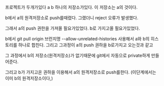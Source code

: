 프로젝트가 두개가있다 a b 하나의 저장소가있다. 이 저장소는 a의 것이다.

b에서 a의 원격저장소로 push를때렸다. 그랬더니 reject 오류가 발생했다.

그래서 a의 push 권한을 가져올 필요가있었다.  b로 가지고올 필요가있었다.

b에서 git pull origin 브런치명 --allow-unrelated-histories 사용해서 a와 b의 히스토리를 하나로 합친다. 그리고 그과정이 a의 push 권하을 b로가지고 오는것과 같고 

그 과정에서 b의 저장소(원격저장소)가 없기때문에 git에서 자동으로 private하게 만들어준다. 

그리고 b가 가지고온 권하을 이용해서 a의 원격저장소로 push를한다. (이단계에서는 이미 b의 원격저장소이다,)
